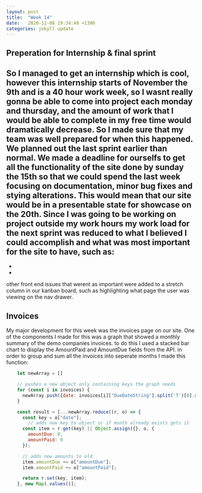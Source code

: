 ```yaml
---
layout: post
title:  "Week 14"
date:   2020-11-08 19:34:48 +1300
categories: jekyll update
---
```


## Preperation for Internship & final sprint

So I managed to get an internship which is cool, however this internship starts of November the 9th and is a 40 hour work week, so I wasnt really gonna be able to come into project each monday and thursday, and the amount of work that I would be able to complete in my free time would dramatically decrease. So I made sure that my team was well prepared for when this happened. We planned out the last sprint earlier than normal. We made a deadline for ourselfs to get all the functionality of the site done by sunday the 15th so that we could spend the last week focusing on documentation, minor bug fixes and stying alterations. This would mean that our site would be in a presentable state for showcase on the 20th. Since I was going to be working on project outside my work hours my work load for the next sprint was reduced to what I believed I could accomplish and what was most important for the site to have, such as:
- 
- 
- 

other front end issues that werent as important were added to a stretch column in our kanban board, such as highlighting what page the user was viewing on the nav drawer.


## Invoices

My major development for this week was the invoices page on our site. One of the components I made for this was a graph that showed a monthly summary of the demo companies invoices. to do this I used a stacked bar chart to display the AmountPaid and AmountDue fields from the API. in order to group and sum all the invoices into seperate months I made this function:

```javascript
    let newArray = []

    // pushes a new object only containing keys the graph needs
    for (const i in invoices) {
      newArray.push({date: invoices[i]["DueDateString"].split('T')[0].slice(0, -3), amountPaid: invoices[i].AmountPaid, amountDue: invoices[i].AmountDue})
    }

    const result = [...newArray.reduce((r, o) => {
      const key = o["date"];
        // adds new key to object or if month already exists gets it
      const item = r.get(key) || Object.assign({}, o, {
        amountDue: 0,
        amountPaid: 0
      });

      // adds new amounts to old
      item.amountDue += o["amountDue"];
      item.amountPaid += o["amountPaid"];

      return r.set(key, item);
    }, new Map).values()];

```